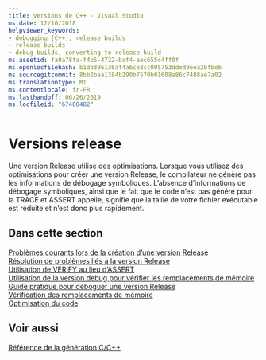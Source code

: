 ```yaml
---
title: Versions de C++ - Visual Studio
ms.date: 12/10/2018
helpviewer_keywords:
- debugging [C++], release builds
- release builds
- debug builds, converting to release build
ms.assetid: fa9a78fa-f4b5-4722-baf4-aec655c4ff0f
ms.openlocfilehash: b1db396136af4a6ce8cc005753dded9eea2bfbeb
ms.sourcegitcommit: 8bb2bea1384b290b7570b01608a86c7488ae7a02
ms.translationtype: MT
ms.contentlocale: fr-FR
ms.lasthandoff: 06/26/2019
ms.locfileid: "67400482"
---
```

# <a name="release-builds"></a>Versions release

Une version Release utilise des optimisations. Lorsque vous utilisez des optimisations pour créer une version Release, le compilateur ne génère pas les informations de débogage symboliques. L’absence d’informations de débogage symboliques, ainsi que le fait que le code n’est pas généré pour la TRACE et ASSERT appelle, signifie que la taille de votre fichier exécutable est réduite et n’est donc plus rapidement.

## <a name="in-this-section"></a>Dans cette section

[Problèmes courants lors de la création d’une version Release](common-problems-when-creating-a-release-build.md)<br/>
[Résolution de problèmes liés à la version Release](fixing-release-build-problems.md)<br/>
[Utilisation de VERIFY au lieu d’ASSERT](using-verify-instead-of-assert.md)<br/>
[Utilisation de la version debug pour vérifier les remplacements de mémoire](using-the-debug-build-to-check-for-memory-overwrite.md)<br/>
[Guide pratique pour déboguer une version Release](how-to-debug-a-release-build.md)<br/>
[Vérification des remplacements de mémoire](checking-for-memory-overwrites.md)<br/>
[Optimisation du code](optimizing-your-code.md)

## <a name="see-also"></a>Voir aussi

[Référence de la génération C/C++](reference/c-cpp-building-reference.md)